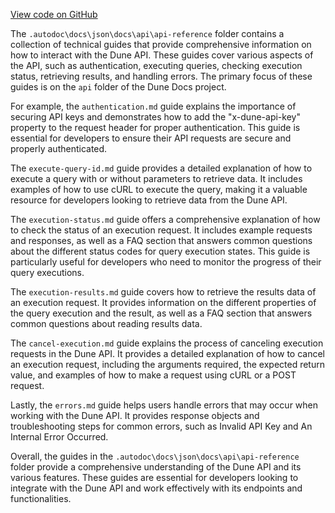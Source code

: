 [View code on GitHub](https://dune.com/tree/master/doc\docs\json\docs\api\api-reference)

The `.autodoc\docs\json\docs\api\api-reference` folder contains a collection of technical guides that provide comprehensive information on how to interact with the Dune API. These guides cover various aspects of the API, such as authentication, executing queries, checking execution status, retrieving results, and handling errors. The primary focus of these guides is on the `api` folder of the Dune Docs project.

For example, the `authentication.md` guide explains the importance of securing API keys and demonstrates how to add the "x-dune-api-key" property to the request header for proper authentication. This guide is essential for developers to ensure their API requests are secure and properly authenticated.

The `execute-query-id.md` guide provides a detailed explanation of how to execute a query with or without parameters to retrieve data. It includes examples of how to use cURL to execute the query, making it a valuable resource for developers looking to retrieve data from the Dune API.

The `execution-status.md` guide offers a comprehensive explanation of how to check the status of an execution request. It includes example requests and responses, as well as a FAQ section that answers common questions about the different status codes for query execution states. This guide is particularly useful for developers who need to monitor the progress of their query executions.

The `execution-results.md` guide covers how to retrieve the results data of an execution request. It provides information on the different properties of the query execution and the result, as well as a FAQ section that answers common questions about reading results data.

The `cancel-execution.md` guide explains the process of canceling execution requests in the Dune API. It provides a detailed explanation of how to cancel an execution request, including the arguments required, the expected return value, and examples of how to make a request using cURL or a POST request.

Lastly, the `errors.md` guide helps users handle errors that may occur when working with the Dune API. It provides response objects and troubleshooting steps for common errors, such as Invalid API Key and An Internal Error Occurred.

Overall, the guides in the `.autodoc\docs\json\docs\api\api-reference` folder provide a comprehensive understanding of the Dune API and its various features. These guides are essential for developers looking to integrate with the Dune API and work effectively with its endpoints and functionalities.
